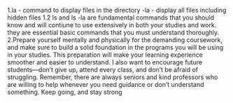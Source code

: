 1.la - command to display files in the directory
-la - display all files including hidden files 
1.2 ls and ls -la are fundamental commands that you should know and will contiune to use extensively in both your studies and work. they are essential basic commands that you must understand thoroughly.
2.Prepare yourself mentally and physically for the demanding coursework, and make sure to build a solid foundation in the programs you will be using in your studies. This preparation will make your learning experience smoother and easier to understand.
I also want to encourage future students—don’t give up, attend every class, and don’t be afraid of struggling. Remember, there are always seniors and kind professors who are willing to help whenever you need guidance or don’t understand something. Keep going, and stay strong  

